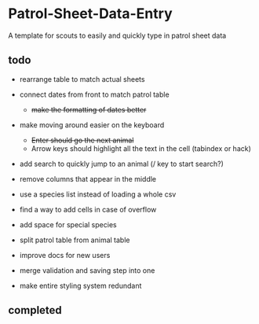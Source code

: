 # Patrol-Sheet-Data-Entry
A template for scouts to easily and quickly type in patrol sheet data

## todo

- rearrange table to match actual sheets
- connect dates from front to match patrol table
    - ~~make the formatting of dates better~~
- make moving around easier on the keyboard
    - ~~Enter should go the next animal~~
    - Arrow keys should highlight all the text in the cell (tabindex or hack)
- add search to quickly jump to an animal (/ key to start search?)

- remove columns that appear in the middle
- use a species list instead of loading a whole csv
- find a way to add cells in case of overflow
- add space for special species
- split patrol table from animal table
- improve docs for new users
- merge validation and saving step into one
- make entire styling system redundant

## completed
